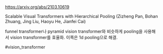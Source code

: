 https://arxiv.org/abs/2103.10619

Scalable Visual Transformers with Hierarchical Pooling (Zizheng Pan, Bohan Zhuang, Jing Liu, Haoyu He, Jianfei Cai)

funnel transformer나 pyramid vision transformer와 비슷하게 pooling을 사용해서 vision transformer를 효율화. 이쪽은 1d pooling으로 해결.

#vision_transformer 